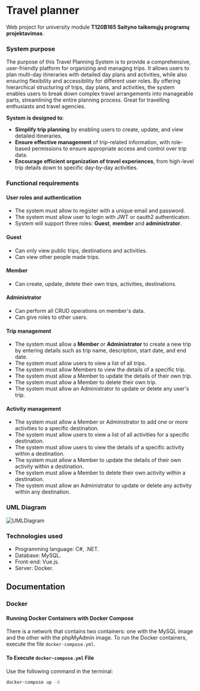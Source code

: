 # Travel planner
Web project for university module **T120B165 Saityno taikomųjų programų projektavimas**.


### System purpose
The purpose of this Travel Planning System is to provide a comprehensive, user-friendly platform for organizing and managing trips. It allows users to plan multi-day itineraries with detailed day plans and activities, while also ensuring flexibility and accessibility for different user roles. By offering hierarchical structuring of trips, day plans, and activities, the system enables users to break down complex travel arrangements into manageable parts, streamlining the entire planning process. Great for travelling enthusiasts and travel agencies.

**System is designed to**: 
- **Simplify trip planning** by enabling users to create, update, and view detailed itineraries.
- **Ensure effective management** of trip-related information, with role-based permissions to ensure appropriate access and control over trip data.
- **Encourage efficient organization of travel experiences**, from high-level trip details down to specific day-by-day activities.
  

### Functional requirements
#### User roles and authentication
- The system must allow to register with a unique email and password.
- The system must allow user to login with JWT or oauth2 authenticaton.
- System will support three roles: **Guest**, **member** and **administrator**.

#### Guest
- Can only view public trips, destinations and activities.
- Can view other people made trips.

#### Member
- Can create, update, delete their own trips, activities, destinations.

#### Administrator
- Can perform all CRUD operations on member's data.
- Can give roles to other users.

#### Trip management
- The system must allow a **Member** or **Administrator** to create a new trip by entering details such as trip name, description, start date, and end date.
-  The system must allow users to view a list of all trips.
-  The system must allow Members to view the details of a specific trip.
-  The system must allow a Member to update the details of their own trip.
-  The system must allow a Member to delete their own trip.
-  The system must allow an Administrator to update or delete any user's trip.

#### Activity management
- The system must allow a Member or Administrator to add one or more activities to a specific destination.
- The system must allow users to view a list of all activities for a specific destination.
- The system must allow users to view the details of a specific activity within a destination.
- The system must allow a Member to update the details of their own activity within a destination.
- The system must allow a Member to delete their own activity within a destination.
- The system must allow an Administrator to update or delete any activity within any destination.

### UML Diagram
![UMLDiagram](https://github.com/user-attachments/assets/1ebc95a7-4052-42bb-a3a9-4ddcad8b635c)

### Technologies used
- Programming language: C#, .NET.
- Database: MySQL.
- Front-end: Vue.js.
- Server: Docker.


## Documentation
### Docker
#### Running Docker Containers with Docker Compose

There is a network that contains two containers: one with the MySQL image and the other with the phpMyAdmin image. To run the Docker containers, execute the file `docker-compose.yml`.

#### To Execute `docker-compose.yml` File

Use the following command in the terminal:

```bash
docker-compose up -d

